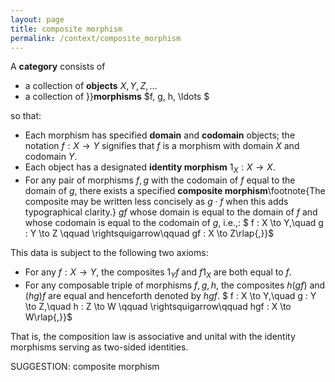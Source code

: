 ```yaml
---
layout: page
title: composite morphism
permalink: /context/composite_morphism
---
```

 A **category** consists of

-  a collection of **objects** $X, Y, Z, \ldots$
-  a collection of }}**morphisms** $f, g, h, \ldots $

so that:

-  Each morphism has specified **domain** and **codomain**  objects; the notation $f : X \to Y$ signifies that $f$ is a morphism with domain $X$ and codomain $Y$.
-  Each object has a designated **identity morphism** $1_X : X \to X$.
-  For any pair of morphisms $f,g$ with the codomain of $f$ equal to the domain of $g$, there exists a specified **composite morphism**\footnote{The composite may be written less concisely as $g \cdot f$ when this adds typographical clarity.} $gf$ whose domain is equal to the domain of $f$ and whose codomain is equal to the codomain of $g$, i.e.,:
$ f : X \to Y,\quad g : Y \to Z \qquad \rightsquigarrow\qquad gf : X \to Z\rlap{,}}$

This data is subject to the following two axioms:

-  For any $f : X \to Y$, the composites $1_Y f$ and $f 1_X$ are both equal to $f$.
-  For any composable triple of morphisms $f,g,h$, the composites $h(gf)$ and $(hg)f$ are equal and henceforth denoted by $hgf$.
$ f : X \to Y,\quad g : Y \to Z,\quad h : Z \to W \qquad \rightsquigarrow\qquad hgf : X \to W\rlap{,}}$

That is,  the composition law is associative and unital with the identity morphisms serving as two-sided identities.


SUGGESTION: composite morphism